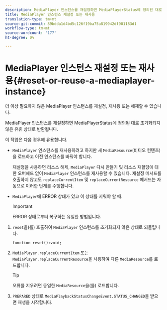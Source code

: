 ```yaml
---
description: MediaPlayer 인스턴스를 재설정하면 MediaPlayerStatus에 정의된 대로 초기화되지 않은 유휴 상태로 반환됩니다.
title: MediaPlayer 인스턴스 재설정 또는 재사용
translation-type: tm+mt
source-git-commit: 89bdda1d4bd5c126f19ba75a819942df901183d1
workflow-type: tm+mt
source-wordcount: '177'
ht-degree: 0%

---
```



# MediaPlayer 인스턴스 재설정 또는 재사용{#reset-or-reuse-a-mediaplayer-instance}

더 이상 필요하지 않은 MediaPlayer 인스턴스를 재설정, 재사용 또는 해제할 수 있습니다.

MediaPlayer 인스턴스를 재설정하면 MediaPlayerStatus에 정의된 대로 초기화되지 않은 유휴 상태로 반환됩니다.

이 작업은 다음 경우에 유용합니다.

* `MediaPlayer` 인스턴스를 재사용하려고 하지만 새 `MediaResource`(비디오 컨텐츠)을 로드하고 이전 인스턴스를 바꿔야 합니다.

   재설정을 사용하면 리소스 해제, `MediaPlayer` 다시 만들기 및 리소스 재할당에 대한 오버헤드 없이 `MediaPlayer` 인스턴스를 재사용할 수 있습니다. 재설정 메서드를 호출하지 않고도 `replaceCurrentItem` 및 `replaceCurrentResource` 메서드는 자동으로 이러한 단계를 수행합니다.

* `MediaPlayer`에 ERROR 상태가 있고 이 상태를 지워야 할 때.

   >[!IMPORTANT]
   >
   >ERROR 상태로부터 복구하는 유일한 방법입니다.

1. `reset`을(를) 호출하여 `MediaPlayer` 인스턴스를 초기화되지 않은 상태로 되돌립니다.

   ```
   function reset():void; 
   ```

1. `MediaPlayer.replaceCurrentItem` 또는 `MediaPlayer.replaceCurrentResource`을 사용하여 다른 `MediaResource`를 로드합니다.

   >[!TIP]
   >
   >오류를 지우려면 동일한 `MediaResource`을(를) 로드합니다.

1. `PREPARED` 상태로 `MediaPlaybackStatusChangeEvent.STATUS_CHANGED`을 받으면 재생을 시작합니다.
